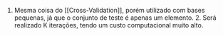 1. Mesma coisa do [[Cross-Validation]], porém utilizado com bases pequenas, já que o conjunto de teste é apenas um elemento.
	2. Será realizado K iterações, tendo um custo computacional muito alto.
	